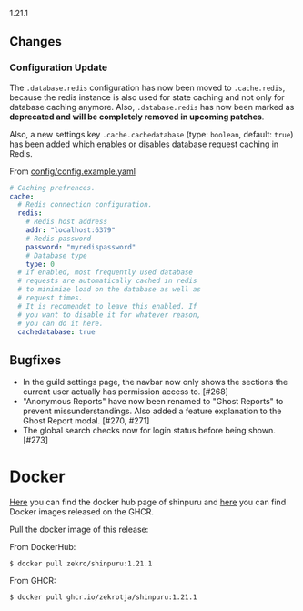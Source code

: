 1.21.1

## Changes

### Configuration Update

The `.database.redis` configuration has now been moved to `.cache.redis`, because the redis instance is also used for state caching and not only for database caching anymore. Also, `.database.redis` has now been marked as **deprecated and will be completely removed in upcoming patches**.

Also, a new settings key `.cache.cachedatabase` (type: `boolean`, default: `true`) has been added which enables or disables database request caching in Redis.

From [config/config.example.yaml](https://github.com/zekroTJA/shinpuru/blob/master/config/config.example.yaml)
```yaml
# Caching prefrences.
cache:
  # Redis connection configuration.
  redis:
    # Redis host address
    addr: "localhost:6379"
    # Redis password
    password: "myredispassword"
    # Database type
    type: 0
  # If enabled, most frequently used database
  # requests are automatically cached in redis
  # to minimize load on the database as well as
  # request times.
  # It is recomendet to leave this enabled. If
  # you want to disable it for whatever reason,
  # you can do it here.
  cachedatabase: true
```

## Bugfixes

- In the guild settings page, the navbar now only shows the sections the current user actually has permission access to. [#268]
- "Anonymous Reports" have now been renamed to "Ghost Reports" to prevent missunderstandings. Also added a feature explanation to the Ghost Report modal. [#270, #271]
- The global search checks now for login status before being shown. [#273]

# Docker

[Here](https://hub.docker.com/r/zekro/shinpuru) you can find the docker hub page of shinpuru and [here](https://github.com/zekroTJA?tab=packages&repo_name=shinpuru) you can find Docker images released on the GHCR.

Pull the docker image of this release:

From DockerHub:

```
$ docker pull zekro/shinpuru:1.21.1
```

From GHCR:

```
$ docker pull ghcr.io/zekrotja/shinpuru:1.21.1
```
